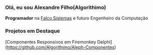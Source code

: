 ### Olá, eu sou Alexandre Filho(Algorithimo)

**Programador** na [Falco Sistemas](https://www.falcosistemas.com.br) e futuro Engenheiro da Computação

### Projetos em Destaque 
[Componentes Responsivos em Firemonkey Delphi] (https://github.com/Algorithimo/Aleph-Componentes)
